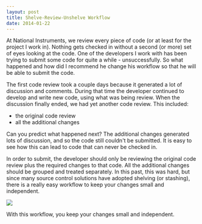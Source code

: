 ```yaml
---
layout: post
title: Shelve-Review-Unshelve Workflow
date: 2014-01-22
---
```


At National Instruments, we review every piece of code (or at least for the project I work in). Nothing gets checked in without a second (or more) set of eyes looking at the code. One of the developers I work with has been trying to submit some code for quite a while - unsuccessfully. So what happened and how did I recommend he change his workflow so that he will be able to submit the code.

The first code review took a couple days because it generated a lot of discussion and comments. During that time the developer continued to develop and write new code, using what was being review. When the discussion finally ended, we had yet another code review. This included:

* the original code review
* all the additional changes

Can you predict what happened next? The additional changes generated lots of discussion, and so the code still couldn't be submitted. It is easy to see how this can lead to code that can never be checked in.

In order to submit, the developer should only be reviewing the original code review plus the required changes to that code. All the additional changes should be grouped and treated separately. In this past, this was hard, but since many source control solutions have adopted shelving (or stashing), there is a really easy workflow to keep your changes small and independent.

![](https://s3-us-west-2.amazonaws.com/ficksworkshop/media/blog/shelve-review-unshelve-workflow/shelve_review_workflow.png)

With this workflow, you keep your changes small and independent.